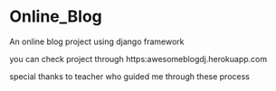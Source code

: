 # Online_Blog
An online blog project using django framework

you can check project through https:awesomeblogdj.herokuapp.com


special thanks to teacher who guided me through these process
